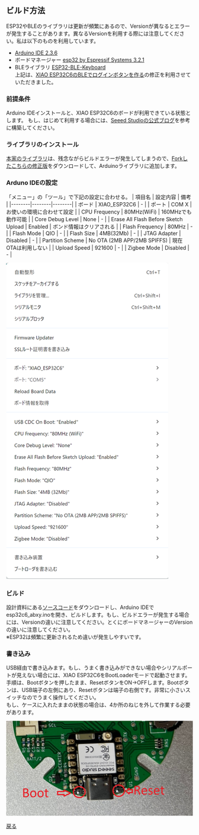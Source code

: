 ## ビルド方法
ESP32やBLEのライブラリは更新が頻繁にあるので、Versionが異なるとエラーが発生することがあります。異なるVersionを利用する際には注意してください。私は以下のものを利用しています。
- [Arduino IDE 2.3.6](https://www.arduino.cc/en/software/)
- ボードマネージャー [esp32 by Espressif Systems 3.2.1](https://github.com/espressif/arduino-esp32)
- BLEライブラリ [ESP32-BLE-Keyboard](https://github.com/carcon999/ESP32-BLE-Keyboard)<br>
 上記は、[XIAO ESP32C6のBLEでログインボタンを作る](https://qiita.com/nori-dev-akg/items/249988fd87bd9a589bde)の修正を利用させていただきました。

### 前提条件
Arduino IDEインストールと、XIAO ESP32C6のボードが利用できている状態とします。
もし、はじめて利用する場合には、[Seeed Studioの公式ブログ](https://wiki.seeedstudio.com/xiao_esp32c6_getting_started/)を参考に構築してください。

### ライブラリのインストール
[本家のライブラリ](https://github.com/T-vK/ESP32-BLE-Keyboard)は、残念ながらビルドエラーが発生してしまうので、[Forkしたこちらの修正版](https://github.com/carcon999/ESP32-BLE-Keyboard)をダウンロードして、Arduinoライブラリに追加します。

### Arduno IDEの設定
「メニュー」の「ツール」で下記の設定に合わせる。
| 項目名 | 設定内容 | 備考 |
|--------|--------|--------|
| ボード | XIAO_ESP32C6 | - |
| ポート | COM X | お使いの環境に合わせて設定 |
| CPU Frequency | 80MHz(WiFi) | 160MHzでも動作可能 |
| Core Debug Level | None | - |
| Erase All Flash Before Sketch Upload | Enabled | ボンド情報はクリアされる |
| Flash Frequency | 80MHz | - |
| Flash Mode | QIO | - |
| Flash Size | 4MB(32Mb) | - |
| JTAG Adapter | Disabled | - |
| Partition Scheme | No OTA (2MB APP/2MB SPIFFS) | 現在OTAは利用しない |
| Upload Speed | 921600 | - |
| Zigbee Mode | Disabled | - |

![分解イメージ画像](../image/SOFTWARE_BUILD/arduino_tool.png)

### ビルド
設計資料にある[ソースコード](./source/esp32c6_abxy/)をダウンロードし、Arduino IDEでesp32c6_abxy.inoを開き、ビルドします。もし、ビルドエラーが発生する場合には、Versionの違いに注意してください。とくにボードマネージャーのVersionの違いに注意してください。<br>
※ESP32は頻繁に更新されるため違いが発生しやすいです。

### 書き込み
USB経由で書き込みます。もし、うまく書き込みができない場合やシリアルポートが見えない場合には、XIAO ESP32C6をBootLoaderモードで起動させます。手順は、Bootボタンを押したまま、ResetボタンをON->OFFします。Bootボタンは、USB端子の左側にあり、Resetボタンは端子の右側です。非常に小さいスイッチなのでうまく操作してください。<br>
もし、ケースに入れたままの状態の場合は、4か所のねじを外して作業する必要があります。

![分解イメージ画像](../image/SOFTWARE_BUILD/Boot_Reset.jpg)

[戻る](../README.ja.md)
